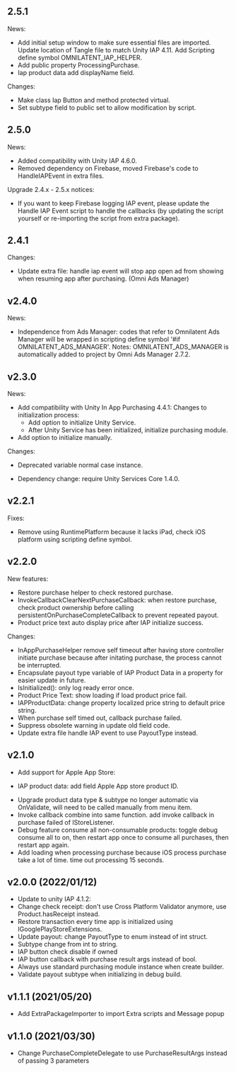 ## 2.5.1
News:
- Add initial setup window to make sure essential files are imported. Update location of Tangle file to match Unity IAP 4.11. Add Scripting define symbol OMNILATENT_IAP_HELPER.
- Add public property ProcessingPurchase.
- Iap product data add displayName field.

Changes:
- Make class Iap Button and method protected virtual.
- Set subtype field to public set to allow modification by script.

## 2.5.0
News:
- Added compatibility with Unity IAP 4.6.0. 
- Removed dependency on Firebase, moved Firebase's code to HandleIAPEvent in extra files.

Upgrade 2.4.x - 2.5.x notices:
- If you want to keep Firebase logging IAP event, please update the Handle IAP Event script to handle the callbacks (by updating the script yourself or re-importing the script from extra package). 

## 2.4.1
Changes:
- Update extra file: handle iap event will stop app open ad from showing when resuming app after purchasing. (Omni Ads Manager)

## v2.4.0
News:
- Independence from Ads Manager: codes that refer to Omnilatent Ads Manager will be wrapped in scripting define symbol '#if OMNILATENT_ADS_MANAGER'.
  Notes: OMNILATENT_ADS_MANAGER is automatically added to project by Omni Ads Manager 2.7.2.

## v2.3.0
News:
- Add compatibility with Unity In App Purchasing 4.4.1:
Changes to initialization process:
	- Add option to initialize Unity Service.
	- After Unity Service has been initialized, initialize purchasing module.
- Add option to initialize manually.

Changes:
- Deprecated variable normal case instance.

- Dependency change: require Unity Services Core 1.4.0.

## v2.2.1
Fixes:
- Remove using RuntimePlatform because it lacks iPad, check iOS platform using scripting define symbol.

## v2.2.0
New features:
- Restore purchase helper to check restored purchase.
- InvokeCallbackClearNextPurchaseCallback: when restore purchase, check product ownership before calling persistentOnPurchaseCompleteCallback to prevent repeated payout.
- Product price text auto display price after IAP initialize success. 

Changes:
- InAppPurchaseHelper remove self timeout after having store controller initiate purchase because after initating purchase, the process cannot be interrupted.
- Encapsulate payout type variable of IAP Product Data in a property for easier update in future.
- IsInitialized(): only log ready error once.
- Product Price Text: show loading if load product price fail. 
- IAPProductData: change property localized price string to default price string.
- When purchase self timed out, callback purchase failed.
- Suppress obsolete warning in update old field code.
- Update extra file handle IAP event to use PayoutType instead.

## v2.1.0
- Add support for Apple App Store:
 + IAP product data: add field Apple App store product ID.
- Upgrade product data type & subtype no longer automatic via OnValidate, will need to be called manually from menu item.
- Invoke callback combine into same function. add invoke callback in purchase failed of IStoreListener.
- Debug feature consume all non-consumable products: toggle debug consume all to on, then restart app once to consume all purchases, then restart app again.
- Add loading when processing purchase because iOS process purchase take a lot of time. time out processing 15 seconds.

## v2.0.0 (2022/01/12)
- Update to unity IAP 4.1.2:
- Change check receipt: don't use Cross Platform Validator anymore, use Product.hasReceipt instead.
- Restore transaction every time app is initialized using IGooglePlayStoreExtensions.
- Update payout: change PayoutType to enum instead of int struct.
- Subtype change from int to string.
- IAP button check disable if owned
- IAP button callback with purchase result args instead of bool.
- Always use standard purchasing module instance when create builder.
- Validate payout subtype when initializing in debug build.

## v1.1.1 (2021/05/20)
- Add ExtraPackageImporter to import Extra scripts and Message popup

## v1.1.0 (2021/03/30)
- Change PurchaseCompleteDelegate to use PurchaseResultArgs instead of passing 3 parameters
